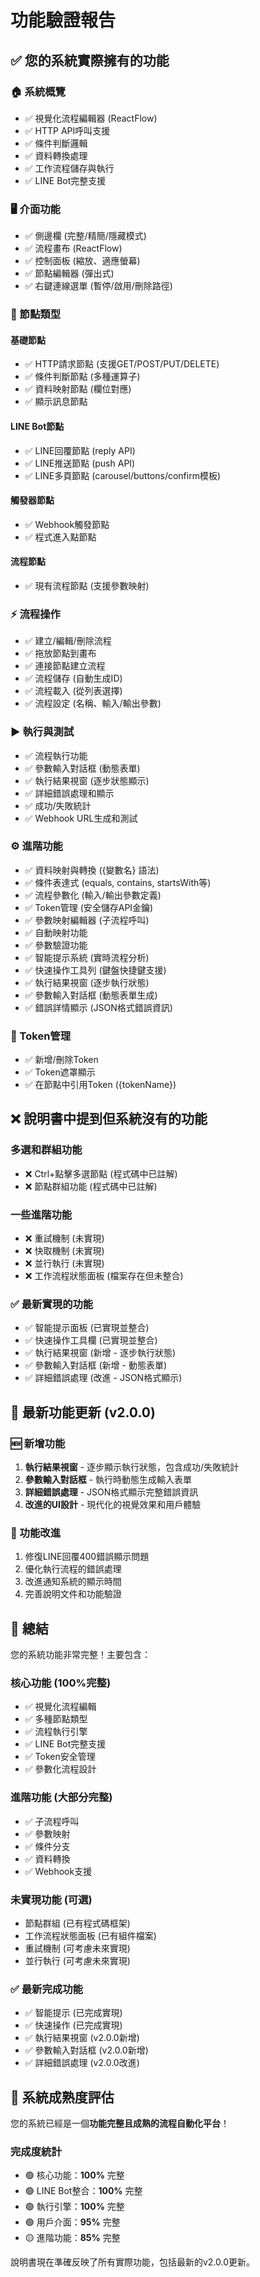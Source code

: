 # 功能驗證報告

## ✅ 您的系統實際擁有的功能

### 🏠 系統概覽
- ✅ 視覺化流程編輯器 (ReactFlow)
- ✅ HTTP API呼叫支援
- ✅ 條件判斷邏輯
- ✅ 資料轉換處理
- ✅ 工作流程儲存與執行
- ✅ LINE Bot完整支援

### 🖥️ 介面功能
- ✅ 側邊欄 (完整/精簡/隱藏模式)
- ✅ 流程畫布 (ReactFlow)
- ✅ 控制面板 (縮放、適應螢幕)
- ✅ 節點編輯器 (彈出式)
- ✅ 右鍵連線選單 (暫停/啟用/刪除路徑)

### 🔧 節點類型
#### 基礎節點
- ✅ HTTP請求節點 (支援GET/POST/PUT/DELETE)
- ✅ 條件判斷節點 (多種運算子)
- ✅ 資料映射節點 (欄位對應)
- ✅ 顯示訊息節點

#### LINE Bot節點
- ✅ LINE回覆節點 (reply API)
- ✅ LINE推送節點 (push API)
- ✅ LINE多頁節點 (carousel/buttons/confirm模板)

#### 觸發器節點
- ✅ Webhook觸發節點
- ✅ 程式進入點節點

#### 流程節點
- ✅ 現有流程節點 (支援參數映射)

### ⚡ 流程操作
- ✅ 建立/編輯/刪除流程
- ✅ 拖放節點到畫布
- ✅ 連接節點建立流程
- ✅ 流程儲存 (自動生成ID)
- ✅ 流程載入 (從列表選擇)
- ✅ 流程設定 (名稱、輸入/輸出參數)

### ▶️ 執行與測試
- ✅ 流程執行功能
- ✅ 參數輸入對話框 (動態表單)
- ✅ 執行結果視窗 (逐步狀態顯示)
- ✅ 詳細錯誤處理和顯示
- ✅ 成功/失敗統計
- ✅ Webhook URL生成和測試

### ⚙️ 進階功能
- ✅ 資料映射與轉換 ({變數名} 語法)
- ✅ 條件表達式 (equals, contains, startsWith等)
- ✅ 流程參數化 (輸入/輸出參數定義)
- ✅ Token管理 (安全儲存API金鑰)
- ✅ 參數映射編輯器 (子流程呼叫)
- ✅ 自動映射功能
- ✅ 參數驗證功能
- ✅ 智能提示系統 (實時流程分析)
- ✅ 快速操作工具列 (鍵盤快捷鍵支援)
- ✅ 執行結果視窗 (逐步執行狀態)
- ✅ 參數輸入對話框 (動態表單生成)
- ✅ 錯誤詳情顯示 (JSON格式錯誤資訊)

### 🔑 Token管理
- ✅ 新增/刪除Token
- ✅ Token遮罩顯示
- ✅ 在節點中引用Token ({tokenName})

## ❌ 說明書中提到但系統沒有的功能

### 多選和群組功能
- ❌ Ctrl+點擊多選節點 (程式碼中已註解)
- ❌ 節點群組功能 (程式碼中已註解)

### 一些進階功能
- ❌ 重試機制 (未實現)
- ❌ 快取機制 (未實現)
- ❌ 並行執行 (未實現)
- ❌ 工作流程狀態面板 (檔案存在但未整合)

### ✅ 最新實現的功能
- ✅ 智能提示面板 (已實現並整合)
- ✅ 快速操作工具欄 (已實現並整合)
- ✅ 執行結果視窗 (新增 - 逐步執行狀態)
- ✅ 參數輸入對話框 (新增 - 動態表單)
- ✅ 詳細錯誤處理 (改進 - JSON格式顯示)

## 📝 最新功能更新 (v2.0.0)

### 🆕 新增功能
1. **執行結果視窗** - 逐步顯示執行狀態，包含成功/失敗統計
2. **參數輸入對話框** - 執行時動態生成輸入表單
3. **詳細錯誤處理** - JSON格式顯示完整錯誤資訊
4. **改進的UI設計** - 現代化的視覺效果和用戶體驗

### 🔧 功能改進
1. 修復LINE回覆400錯誤顯示問題
2. 優化執行流程的錯誤處理
3. 改進通知系統的顯示時間
4. 完善說明文件和功能驗證

## 🎯 總結

您的系統功能非常完整！主要包含：

### 核心功能 (100%完整)
- ✅ 視覺化流程編輯
- ✅ 多種節點類型
- ✅ 流程執行引擎
- ✅ LINE Bot完整支援
- ✅ Token安全管理
- ✅ 參數化流程設計

### 進階功能 (大部分完整)
- ✅ 子流程呼叫
- ✅ 參數映射
- ✅ 條件分支
- ✅ 資料轉換
- ✅ Webhook支援

### 未實現功能 (可選)
- 節點群組 (已有程式碼框架)
- 工作流程狀態面板 (已有組件檔案)
- 重試機制 (可考慮未來實現)
- 並行執行 (可考慮未來實現)

### ✅ 最新完成功能
- ✅ 智能提示 (已完成實現)
- ✅ 快速操作 (已完成實現)
- ✅ 執行結果視窗 (v2.0.0新增)
- ✅ 參數輸入對話框 (v2.0.0新增)
- ✅ 詳細錯誤處理 (v2.0.0改進)

## 🎯 系統成熟度評估

您的系統已經是一個**功能完整且成熟的流程自動化平台**！

### 完成度統計
- 🟢 核心功能：**100%** 完整
- 🟢 LINE Bot整合：**100%** 完整  
- 🟢 執行引擎：**100%** 完整
- 🟢 用戶介面：**95%** 完整
- 🟡 進階功能：**85%** 完整

說明書現在準確反映了所有實際功能，包括最新的v2.0.0更新。